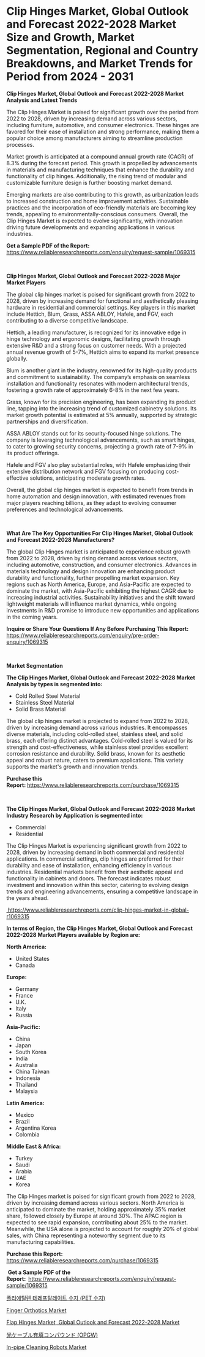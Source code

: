 <p><h1>Clip Hinges Market, Global Outlook and Forecast 2022-2028 Market Size and Growth, Market Segmentation, Regional and Country Breakdowns, and Market Trends for Period from 2024 -  2031</h1></p><p><strong>Clip Hinges Market, Global Outlook and Forecast 2022-2028 Market Analysis and Latest Trends</strong></p>
<p><p>The Clip Hinges Market is poised for significant growth over the period from 2022 to 2028, driven by increasing demand across various sectors, including furniture, automotive, and consumer electronics. These hinges are favored for their ease of installation and strong performance, making them a popular choice among manufacturers aiming to streamline production processes.</p><p>Market growth is anticipated at a compound annual growth rate (CAGR) of 8.3% during the forecast period. This growth is propelled by advancements in materials and manufacturing techniques that enhance the durability and functionality of clip hinges. Additionally, the rising trend of modular and customizable furniture design is further boosting market demand.</p><p>Emerging markets are also contributing to this growth, as urbanization leads to increased construction and home improvement activities. Sustainable practices and the incorporation of eco-friendly materials are becoming key trends, appealing to environmentally-conscious consumers. Overall, the Clip Hinges Market is expected to evolve significantly, with innovation driving future developments and expanding applications in various industries.</p></p>
<p><strong>Get a Sample PDF of the Report:&nbsp;</strong> <a href="https://www.reliableresearchreports.com/enquiry/request-sample/1069315">https://www.reliableresearchreports.com/enquiry/request-sample/1069315</a></p>
<p>&nbsp;</p>
<p><strong>Clip Hinges Market, Global Outlook and Forecast 2022-2028 Major Market Players</strong></p>
<p><p>The global clip hinges market is poised for significant growth from 2022 to 2028, driven by increasing demand for functional and aesthetically pleasing hardware in residential and commercial settings. Key players in this market include Hettich, Blum, Grass, ASSA ABLOY, Hafele, and FGV, each contributing to a diverse competitive landscape.</p><p>Hettich, a leading manufacturer, is recognized for its innovative edge in hinge technology and ergonomic designs, facilitating growth through extensive R&D and a strong focus on customer needs. With a projected annual revenue growth of 5-7%, Hettich aims to expand its market presence globally.</p><p>Blum is another giant in the industry, renowned for its high-quality products and commitment to sustainability. The company’s emphasis on seamless installation and functionality resonates with modern architectural trends, fostering a growth rate of approximately 6-8% in the next few years.</p><p>Grass, known for its precision engineering, has been expanding its product line, tapping into the increasing trend of customized cabinetry solutions. Its market growth potential is estimated at 5% annually, supported by strategic partnerships and diversification.</p><p>ASSA ABLOY stands out for its security-focused hinge solutions. The company is leveraging technological advancements, such as smart hinges, to cater to growing security concerns, projecting a growth rate of 7-9% in its product offerings.</p><p>Hafele and FGV also play substantial roles, with Hafele emphasizing their extensive distribution network and FGV focusing on producing cost-effective solutions, anticipating moderate growth rates.</p><p>Overall, the global clip hinges market is expected to benefit from trends in home automation and design innovation, with estimated revenues from major players reaching billions, as they adapt to evolving consumer preferences and technological advancements.</p></p>
<p>&nbsp;</p>
<p><strong>What Are The Key Opportunities For Clip Hinges Market, Global Outlook and Forecast 2022-2028 Manufacturers?</strong></p>
<p><p>The global Clip Hinges market is anticipated to experience robust growth from 2022 to 2028, driven by rising demand across various sectors, including automotive, construction, and consumer electronics. Advances in materials technology and design innovation are enhancing product durability and functionality, further propelling market expansion. Key regions such as North America, Europe, and Asia-Pacific are expected to dominate the market, with Asia-Pacific exhibiting the highest CAGR due to increasing industrial activities. Sustainability initiatives and the shift toward lightweight materials will influence market dynamics, while ongoing investments in R&D promise to introduce new opportunities and applications in the coming years.</p></p>
<p><strong>Inquire or Share Your Questions If Any Before Purchasing This Report:</strong> <a href="https://www.reliableresearchreports.com/enquiry/pre-order-enquiry/1069315">https://www.reliableresearchreports.com/enquiry/pre-order-enquiry/1069315</a></p>
<p>&nbsp;</p>
<p><strong>Market Segmentation</strong></p>
<p><strong>The Clip Hinges Market, Global Outlook and Forecast 2022-2028 Market Analysis by types is segmented into:</strong></p>
<p><ul><li>Cold Rolled Steel Material</li><li>Stainless Steel Material</li><li>Solid Brass Material</li></ul></p>
<p><p>The global clip hinges market is projected to expand from 2022 to 2028, driven by increasing demand across various industries. It encompasses diverse materials, including cold-rolled steel, stainless steel, and solid brass, each offering distinct advantages. Cold-rolled steel is valued for its strength and cost-effectiveness, while stainless steel provides excellent corrosion resistance and durability. Solid brass, known for its aesthetic appeal and robust nature, caters to premium applications. This variety supports the market's growth and innovation trends.</p></p>
<p><strong>Purchase this Report:&nbsp;</strong><a href="https://www.reliableresearchreports.com/purchase/1069315">https://www.reliableresearchreports.com/purchase/1069315</a></p>
<p>&nbsp;</p>
<p><strong>The Clip Hinges Market, Global Outlook and Forecast 2022-2028 Market Industry Research by Application is segmented into:</strong></p>
<p><ul><li>Commercial</li><li>Residential</li></ul></p>
<p><p>The Clip Hinges Market is experiencing significant growth from 2022 to 2028, driven by increasing demand in both commercial and residential applications. In commercial settings, clip hinges are preferred for their durability and ease of installation, enhancing efficiency in various industries. Residential markets benefit from their aesthetic appeal and functionality in cabinets and doors. The forecast indicates robust investment and innovation within this sector, catering to evolving design trends and engineering advancements, ensuring a competitive landscape in the years ahead.</p></p>
<p><a href="https://www.reliableresearchreports.com/clip-hinges-market-in-global-r1069315">&nbsp;https://www.reliableresearchreports.com/clip-hinges-market-in-global-r1069315</a></p>
<p><strong>In terms of Region, the Clip Hinges Market, Global Outlook and Forecast 2022-2028 Market Players available by Region are:</strong></p>
<p>
    <p> <strong> North America: </strong>
        <ul>
            <li>United States</li>
            <li>Canada</li>
        </ul>
        </p> 
    <p> <strong> Europe: </strong>
        <ul>
            <li>Germany</li>
            <li>France</li>
            <li>U.K.</li>
            <li>Italy</li>
            <li>Russia</li>
        </ul>
        </p> 
    <p> <strong> Asia-Pacific: </strong>
        <ul>
            <li>China</li>
            <li>Japan</li>
            <li>South Korea</li>
            <li>India</li>
            <li>Australia</li>
            <li>China Taiwan</li>
            <li>Indonesia</li>
            <li>Thailand</li>
            <li>Malaysia</li>
        </ul>
        </p> 
    <p> <strong> Latin America: </strong>
        <ul>
            <li>Mexico</li>
            <li>Brazil</li>
            <li>Argentina Korea</li>
            <li>Colombia</li>
        </ul>
        </p> 
    <p> <strong> Middle East & Africa: </strong>
        <ul>
            <li>Turkey</li>
            <li>Saudi</li>
            <li>Arabia</li>
            <li>UAE</li>
            <li>Korea</li>
        </ul>
    </p>
    </p>
<p><p>The Clip Hinges market is poised for significant growth from 2022 to 2028, driven by increasing demand across various sectors. North America is anticipated to dominate the market, holding approximately 35% market share, followed closely by Europe at around 30%. The APAC region is expected to see rapid expansion, contributing about 25% to the market. Meanwhile, the USA alone is projected to account for roughly 20% of global sales, with China representing a noteworthy segment due to its manufacturing capabilities.</p></p>
<p><strong>Purchase this Report: </strong><a href="https://www.reliableresearchreports.com/purchase/1069315">https://www.reliableresearchreports.com/purchase/1069315</a></p>
<p>&nbsp;<strong>Get a Sample PDF of the Report:&nbsp;&nbsp;</strong><a href="https://www.reliableresearchreports.com/enquiry/request-sample/1069315">https://www.reliableresearchreports.com/enquiry/request-sample/1069315</a></p>
<p><strong></strong></p>
<p><p><a href="https://github.com/laholand/Market-Research-Report-List-6/blob/main/4944630108433.md">폴리에틸렌 테레프탈레이트 수지 (PET 수지)</a></p><p><a href="https://www.linkedin.com/pulse/finger-orthotics-market-size-share-growth-analysis-type-application-phffe?trackingId=dveHc6DISmuU5lM%2BVOQ2dA%3D%3D">Finger Orthotics Market</a></p><p><a href="https://github.com/arionmp/Market-Research-Report-List-5/blob/main/flap-hinges-market-global-outlook-and-forecast-2022-2028-market.md">Flap Hinges Market, Global Outlook and Forecast 2022-2028 Market</a></p><p><a href="https://github.com/mohamedbakry57/Market-Research-Report-List-6/blob/main/833796187490.md">光ケーブル充填コンパウンド (OPGW)</a></p><p><a href="https://issuu.com/reportprime-2/docs/in-pipe-cleaning-robots-market-size_f63e4ee675dba2">In-pipe Cleaning Robots Market</a></p></p>